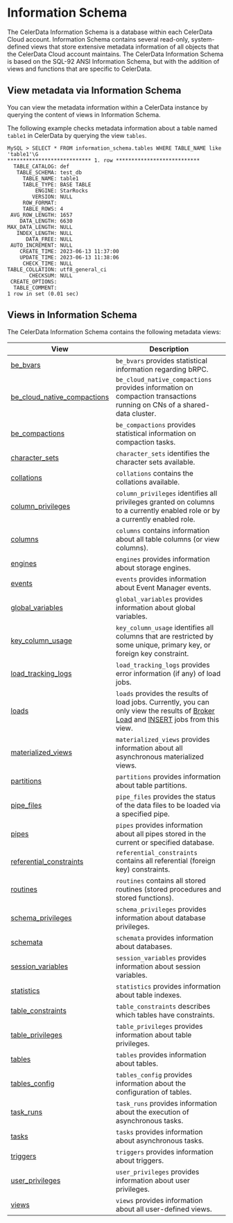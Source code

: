 # Information Schema

The CelerData Information Schema is a database within each CelerData Cloud account. Information Schema contains several read-only, system-defined views that store extensive metadata information of all objects that the CelerData Cloud account maintains. The CelerData Information Schema is based on the SQL-92 ANSI Information Schema, but with the addition of views and functions that are specific to CelerData.

## View metadata via Information Schema

You can view the metadata information within a CelerData instance by querying the content of views in Information Schema.

The following example checks metadata information about a table named `table1` in CelerData by querying the view `tables`.

```Plain
MySQL > SELECT * FROM information_schema.tables WHERE TABLE_NAME like 'table1'\G
*************************** 1. row ***************************
  TABLE_CATALOG: def
   TABLE_SCHEMA: test_db
     TABLE_NAME: table1
     TABLE_TYPE: BASE TABLE
         ENGINE: StarRocks
        VERSION: NULL
     ROW_FORMAT: 
     TABLE_ROWS: 4
 AVG_ROW_LENGTH: 1657
    DATA_LENGTH: 6630
MAX_DATA_LENGTH: NULL
   INDEX_LENGTH: NULL
      DATA_FREE: NULL
 AUTO_INCREMENT: NULL
    CREATE_TIME: 2023-06-13 11:37:00
    UPDATE_TIME: 2023-06-13 11:38:06
     CHECK_TIME: NULL
TABLE_COLLATION: utf8_general_ci
       CHECKSUM: NULL
 CREATE_OPTIONS: 
  TABLE_COMMENT: 
1 row in set (0.01 sec)
```

## Views in Information Schema

The CelerData Information Schema contains the following metadata views:

| **View**                                                    | **Description**                                              |
| ----------------------------------------------------------- | ------------------------------------------------------------ |
| [be_bvars](./be_bvars.md)                                       | `be_bvars` provides statistical information regarding bRPC.  |
| [be_cloud_native_compactions](./be_cloud_native_compactions.md) | `be_cloud_native_compactions` provides information on compaction transactions running on CNs of a shared-data cluster. |
| [be_compactions](./be_compactions.md)                           | `be_compactions` provides statistical information on compaction tasks. |
| [character_sets](./character_sets.md)                           | `character_sets` identifies the character sets available.    |
| [collations](./collations.md)                                   | `collations` contains the collations available.              |
| [column_privileges](./column_privileges.md)                     | `column_privileges` identifies all privileges granted on columns to a currently enabled role or by a currently enabled role. |
| [columns](./columns.md)                                         | `columns` contains information about all table columns (or view columns). |
| [engines](./engines.md)                                         | `engines` provides information about storage engines.        |
| [events](./events.md)                                           | `events` provides information about Event Manager events.    |
| [global_variables](./global_variables.md)                       | `global_variables` provides information about global variables. |
| [key_column_usage](./key_column_usage.md)                       | `key_column_usage` identifies all columns that are restricted by some unique, primary key, or foreign key constraint. |
| [load_tracking_logs](./load_tracking_logs.md)                   | `load_tracking_logs` provides error information (if any) of load jobs. |
| [loads](./loads.md)                                             | `loads` provides the results of load jobs. Currently, you can only view the results of [Broker Load](../../sql-reference/sql-statements/data-manipulation/BROKER_LOAD.md) and [INSERT](../../sql-reference/sql-statements/data-manipulation/INSERT.md) jobs from this view. |
| [materialized_views](./materialized_views.md)                   | `materialized_views` provides information about all asynchronous materialized views. |
| [partitions](./partitions.md)                                   | `partitions` provides information about table partitions.    |
| [pipe_files](./pipe_files.md)                                   | `pipe_files` provides the status of the data files to be loaded via a specified pipe. |
| [pipes](./pipes.md)                                             | `pipes` provides information about all pipes stored in the current or specified database. |
| [referential_constraints](./referential_constraints.md)         | `referential_constraints` contains all referential (foreign key) constraints. |
| [routines](./routines.md)                                       | `routines` contains all stored routines (stored procedures and stored functions). |
| [schema_privileges](./schema_privileges.md)                     | `schema_privileges` provides information about database privileges. |
| [schemata](./schemata.md)                                       | `schemata` provides information about databases.             |
| [session_variables](./session_variables.md)                     | `session_variables` provides information about session variables. |
| [statistics](./statistics.md)                                   | `statistics` provides information about table indexes.       |
| [table_constraints](./table_constraints.md)                     | `table_constraints` describes which tables have constraints. |
| [table_privileges](./table_privileges.md)                       | `table_privileges` provides information about table privileges. |
| [tables](./tables.md)                                           | `tables` provides information about tables.                  |
| [tables_config](./tables_config.md)                             | `tables_config` provides information about the configuration of tables. |
| [task_runs](./task_runs.md)                                     | `task_runs` provides information about the execution of asynchronous tasks. |
| [tasks](./tasks.md)                                             | `tasks` provides information about asynchronous tasks.       |
| [triggers](./triggers.md)                                       | `triggers` provides information about triggers.              |
| [user_privileges](./user_privileges.md)                         | `user_privileges` provides information about user privileges. |
| [views](./views.md)                                             | `views` provides information about all user-defined views.   |